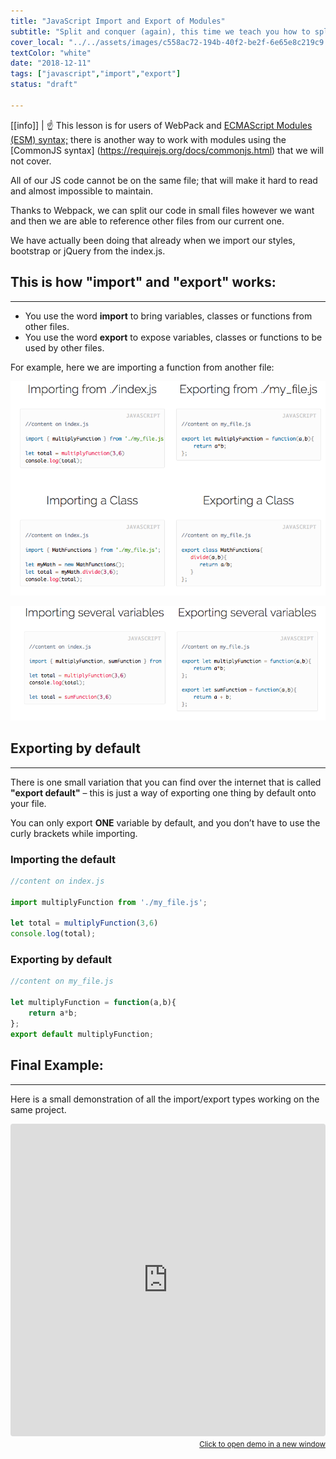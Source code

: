 ```yaml
---
title: "JavaScript Import and Export of Modules"
subtitle: "Split and conquer (again), this time we teach you how to split your code into several files to avoid GIT conflicts and to also be more organized, By the end of this lesson you will be able to dominate JavaScript import and exports."
cover_local: "../../assets/images/c558ac72-194b-40f2-be2f-6e65e8c219c9.png"
textColor: "white"
date: "2018-12-11"
tags: ["javascript","import","export"]
status: "draft"

---
```


[[info]]
| :point_up: This lesson is for users of WebPack and [ECMAScript Modules (ESM) syntax;](https://nodejs.org/api/esm.html) there is another way to work with modules using the [CommonJS syntax] (https://requirejs.org/docs/commonjs.html) that we will not cover.

All of our JS code cannot be on the same file; that will make it hard to read and almost impossible to maintain.

Thanks to Webpack, we can split our code in small files however we want and then we are able to reference other files from our current one.

We have actually been doing that already when we import our styles, bootstrap or jQuery from the index.js.

## This is how "import" and "export" works:
***

+ You use the word **import** to bring variables, classes or functions from other files.
+ You use the word **export** to expose variables, classes or functions to be used by other files.

For example, here we are importing a function from another file:


![javascript import](../../assets/images/f7b8c75d-e7d4-481e-8346-b95d54a235f6.png)

![javascript import](../../assets/images/2cdb146a-d6f7-4591-96fc-e50aef07aca5.png)


## Exporting by default
***

There is one small variation that you can find over the internet that is called **"export default"** – this is just a way of exporting one thing by default onto your file.

You can only export **ONE** variable by default, and you don’t have to use the curly brackets while importing.

### Importing the default

```javascript
//content on index.js 

import multiplyFunction from './my_file.js';

let total = multiplyFunction(3,6)
console.log(total);
```

### Exporting by default

```javascript
//content on my_file.js 

let multiplyFunction = function(a,b){
    return a*b;
};
export default multiplyFunction;
```



## Final Example:
***

Here is a small demonstration of all the import/export types working on the same project.

<iframe src="https://codesandbox.io/embed/218y1prppj?hidenavigation=1" style="width:100%; height:500px; border:0; border-radius: 4px; overflow:hidden;" sandbox="allow-modals allow-forms allow-popups allow-scripts allow-same-origin"></iframe>

<div align="right"><small><a href="https://codesandbox.io/embed/218y1prppj?hidenavigation=1">Click to open demo in a new window</a></small></div>



